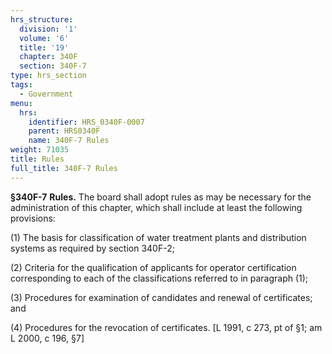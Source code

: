 ```yaml
---
hrs_structure:
  division: '1'
  volume: '6'
  title: '19'
  chapter: 340F
  section: 340F-7
type: hrs_section
tags:
  - Government
menu:
  hrs:
    identifier: HRS_0340F-0007
    parent: HRS0340F
    name: 340F-7 Rules
weight: 71035
title: Rules
full_title: 340F-7 Rules
---
```

**§340F-7** **Rules.** The board shall adopt rules as may be necessary for the administration of this chapter, which shall include at least the following provisions:

(1) The basis for classification of water treatment plants and distribution systems as required by section 340F-2;

(2) Criteria for the qualification of applicants for operator certification corresponding to each of the classifications referred to in paragraph (1);

(3) Procedures for examination of candidates and renewal of certificates; and

(4) Procedures for the revocation of certificates. [L 1991, c 273, pt of §1; am L 2000, c 196, §7]